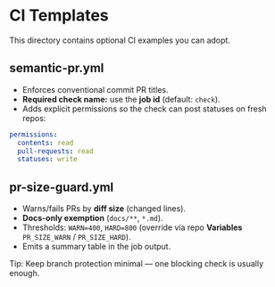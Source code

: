 # CI Templates

This directory contains optional CI examples you can adopt.

## semantic-pr.yml
- Enforces conventional commit PR titles.
- **Required check name:** use the **job id** (default: `check`).
- Adds explicit permissions so the check can post statuses on fresh repos:

```yaml
permissions:
  contents: read
  pull-requests: read
  statuses: write
```

## pr-size-guard.yml
- Warns/fails PRs by **diff size** (changed lines).
- **Docs-only exemption** (`docs/**`, `*.md`).
- Thresholds: `WARN=400`, `HARD=800` (override via repo **Variables** `PR_SIZE_WARN` / `PR_SIZE_HARD`).
- Emits a summary table in the job output.

Tip: Keep branch protection minimal — one blocking check is usually enough.
